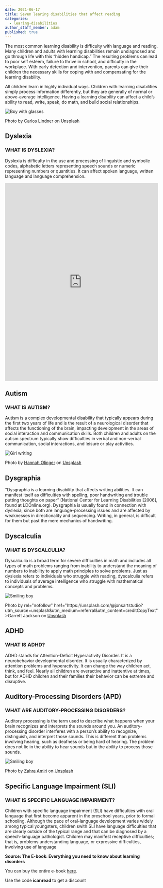 ```yaml
---
date: 2021-06-17
title: Seven learing disabilities that affect reading
categories:
  - learing-disabilities
author_staff_member: adam
published: true
---
```

The most common learning disability is difficulty with language and reading.
Many children and adults with learning disabilities remain undiagnosed and go through life with this “hidden handicap.” The resulting problems can lead to poor self esteem, failure to thrive in school, and difficulty in the workplace. With early detection and intervention, parents can give their children the necessary skills for coping with and compensating for the learning disability.

All children learn in highly individual ways. Children with learning disabilities simply process information differently, but they are generally of normal or above-average intelligence. Having a learning disability can affect a child’s ability to read, write, speak, do math, and build social relationships.

![Boy with glasses](/images/boy-with-glasses.jpg)
<figcaption>
<span>Photo by <a rel="nofollow" href="https://unsplash.com/@realbench?utm_source=unsplash&amp;utm_medium=referral&amp;utm_content=creditCopyText">Carlos Lindner</a> on <a rel="nofollow" href="https://unsplash.com/@adamgustavsson/likes?utm_source=unsplash&amp;utm_medium=referral&amp;utm_content=creditCopyText">Unsplash</a></span>
</figcaption>

## Dyslexia
### WHAT IS DYSLEXIA?
Dyslexia is difficulty in the use and processing of linguistic and symbolic codes, alphabetic letters representing speech sounds or numeric representing numbers or quantities. It can affect spoken language, written language and language comprehension.

<iframe id="sib" width="100%" height="650px" src="https://17abdf7c.sibforms.com/serve/MUIEAG4ABlzn5_C_d69co9dMTJhZ1MUKaiJn_J_RYUNAmIL1lrvA4Gs0wSHmhPwjICXLAgEZpNE3ZOgSBlVQrHfX03rsOTOBaDKC1qmkA8rPsFX-_n9SGyMFuLMq4HW8IS3QiFNGRrXwck-HGS-4x97tBzwU31t_y6ZZlFUZWsqyhQkOi1dF-uS8G35RKhw4SzBKGSZI_evYbYHv" frameborder="0" scrolling="auto" allowfullscreen style="display: block;margin-left: auto;margin-right: auto;max-width: 100%;"></iframe>

## Autism
### WHAT IS AUTISM?
Autism is a complex developmental disability that typically appears during the first two years of life and is the result of a neurological disorder that affects the functioning of the brain, impacting development in the areas of social interaction and communication skills. Both children and adults on the autism spectrum typically show difficulties in verbal and non-verbal communication, social interactions, and leisure or play activities.

![Girl writing](/images/girl-writing.jpg)
<figcaption>
<span>Photo by <a rel="nofollow" href="https://unsplash.com/@hannaholinger?utm_source=unsplash&amp;utm_medium=referral&amp;utm_content=creditCopyText">Hannah Olinger</a> on <a rel="nofollow" href="https://unsplash.com/s/photos/writing?utm_source=unsplash&amp;utm_medium=referral&amp;utm_content=creditCopyText">Unsplash</a></span>
</figcaption>

## Dysgraphia
“Dysgraphia is a learning disability that affects writing abilities. It can manifest itself as difficulties with spelling, poor handwriting and trouble putting thoughts on paper” (National Center for Learning Disabilities [2006], found at LDOnline.org). Dysgraphia is usually found in connection with dyslexia, since both are language-processing issues and are affected by weaknesses in directionality and sequencing. Writing, in general, is difficult for them but past the mere mechanics of handwriting.

## Dyscalculia
### WHAT IS DYSCALCULIA?
Dyscalculia is a broad term for severe difficulties in math and includes all types of math problems ranging from inability to understand the meaning of numbers to inability to apply math principles to solve problems. Just as dyslexia refers to individuals who struggle with reading, dyscalculia refers to individuals of average intelligence who struggle with mathematical concepts and problems.

![Smiling boy](/images/smiling-boy.jpg)
<figcaption>
<span>Photo by rel="nofollow" href="https://unsplash.com/@jxnsartstudio?utm_source=unsplash&amp;utm_medium=referral&amp;utm_content=creditCopyText">Garrett Jackson</a> on <a rel="nofollow" href="https://unsplash.com/@adamgustavsson/likes?utm_source=unsplash&amp;utm_medium=referral&amp;utm_content=creditCopyText">Unsplash</a></span>
</figcaption>

## ADHD
### WHAT IS ADHD?
ADHD stands for Attention-Deficit Hyperactivity Disorder. It is a neurobehavior developmental disorder. It is usually characterized by attention problems and hyperactivity. It can change the way children act, think, and feel. Nearly all children are overactive and inattentive at times, but for ADHD children and their families their behavior can be extreme and disruptive.

## Auditory-Processing Disorders (APD)
### WHAT ARE AUDITORY-PROCESSING DISORDERS?
Auditory processing is the term used to describe what happens when your brain recognizes and interprets the sounds around you. An auditory-processing disorder interferes with a person’s ability to recognize, distinguish, and interpret those sounds. This is different than problems involving hearing, such as deafness or being hard of hearing. The problem does not lie in the ability to hear sounds but in the ability to process those sounds.

![Smiling boy](/images/smiling-boy-2.jpg)
<figcaption>
<span>Photo by <a rel="nofollow" href="https://unsplash.com/@zahraamiri_?utm_source=unsplash&amp;utm_medium=referral&amp;utm_content=creditCopyText">Zahra Amiri</a> on <a rel="nofollow" href="https://unsplash.com/@adamgustavsson/likes?utm_source=unsplash&amp;utm_medium=referral&amp;utm_content=creditCopyText">Unsplash</a></span>
</figcaption>

## Specific Language Impairment (SLI)
### WHAT IS SPECIFIC LANGUAGE IMPAIRMENT?
Children with specific language impairment (SLI) have difficulties with oral language that first become apparent in the preschool years, prior to formal schooling. Although the pace of oral-language development varies widely among typical youngsters, children swith SLI have language difficulties that are clearly outside of the typical range and that can be diagnosed by a speech-language pathologist.
Children may manifest receptive difficulties; that is, problems understanding language, or expressive difficulties, involving use of language


**Source:  The E-book: Everything you need to know about learning disorders**

You can buy the entire e-book <a rel="nofollow" href="https://gumroad.com/l/ECMLZ">here</a>. 

Use the code **icanread** to get a discount
